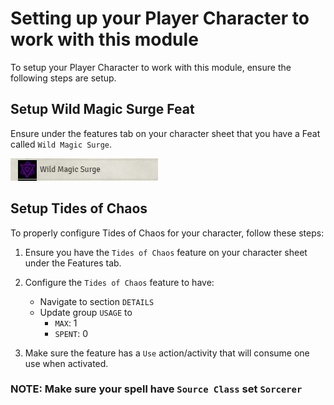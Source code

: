 # Setting up your Player Character to work with this module

To setup your Player Character to work with this module, ensure the following steps are setup.

## Setup Wild Magic Surge Feat

Ensure under the features tab on your character sheet that you have a Feat called `Wild Magic Surge`.

[![Tides of Chaos resource example](https://raw.githubusercontent.com/johnnolan/wild-magic-surge-5e/main/images/setup/wms_feat.jpg)](https://raw.githubusercontent.com/johnnolan/wild-magic-surge-5e/main/setup/wms_feat.jpg)

## Setup Tides of Chaos

To properly configure Tides of Chaos for your character, follow these steps:

1. Ensure you have the `Tides of Chaos` feature on your character sheet under the Features tab.

2. Configure the `Tides of Chaos` feature to have:
   - Navigate to section `DETAILS` 
   - Update group `USAGE` to
     - `MAX`: 1
     - `SPENT`: 0
 
3. Make sure the feature has a `Use` action/activity that will consume one use when activated.

### NOTE: Make sure your spell have `Source Class` set `Sorcerer`
